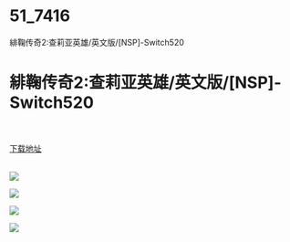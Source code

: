 # 51_7416
緋鞠传奇2:查莉亚英雄/英文版/[NSP]-Switch520
# 緋鞠传奇2:查莉亚英雄/英文版/[NSP]-Switch520
 <br/></br>
[下载地址](https://www.switch520.cc/article/7416 "下载地址")
<br/></br>

<p><span><strong><img src="https://www.switch520.cc/muke_img/upload_art_editor_20201123-1_6566a08fe88adf55d6ad97112eea8d44.jpg"></strong></span></p>
<p><span><strong><img src="https://www.switch520.cc/muke_img/upload_art_editor_20201123-1_657a2e2fbd36f6ef1a96cf310356846c.jpg"></strong></span></p>
<p><span><strong><img src="https://www.switch520.cc/muke_img/upload_art_editor_20201123-1_80604e8a5caa89912235b3dcd911e7c1.jpg"></strong></span></p>
<p><span><strong><img src="https://www.switch520.cc/muke_img/upload_art_editor_20201123-1_9953efca22af0659fb95d1f7e10928dd.jpg"></strong></span></p>
<p></p>

